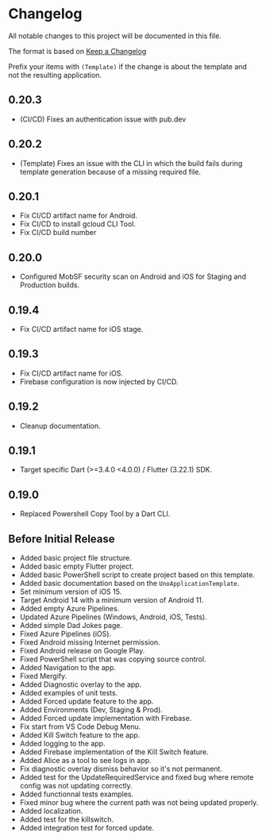 # Changelog
All notable changes to this project will be documented in this file.

The format is based on [Keep a Changelog](http://keepachangelog.com/en/1.0.0/)

Prefix your items with `(Template)` if the change is about the template and not the resulting application.

## 0.20.3
- (CI/CD) Fixes an authentication issue with pub.dev

## 0.20.2
- (Template) Fixes an issue with the CLI in which the build fails during template generation because of a missing required file.

## 0.20.1
- Fix CI/CD artifact name for Android.
- Fix CI/CD to install gcloud CLI Tool.
- Fix CI/CD build number

## 0.20.0
- Configured MobSF security scan on Android and iOS for Staging and Production builds. 

## 0.19.4
- Fix CI/CD artifact name for iOS stage.

## 0.19.3
- Fix CI/CD artifact name for iOS.
- Firebase configuration is now injected by CI/CD.

## 0.19.2
- Cleanup documentation.

## 0.19.1
- Target specific Dart (>=3.4.0 <4.0.0) / Flutter (3.22.1) SDK.

## 0.19.0
- Replaced Powershell Copy Tool by a Dart CLI.

## Before Initial Release
- Added basic project file structure.
- Added basic empty Flutter project.
- Added basic PowerShell script to create project based on this template.
- Added basic documentation based on the `UnoApplicationTemplate`.
- Set minimum version of iOS 15.
- Target Android 14 with a minimum version of Android 11.
- Added empty Azure Pipelines.
- Updated Azure Pipelines (Windows, Android, iOS, Tests).
- Added simple Dad Jokes page.
- Fixed Azure Pipelines (iOS).
- Fixed Android missing Internet permission.
- Fixed Android release on Google Play.
- Fixed PowerShell script that was copying source control.
- Added Navigation to the app.
- Fixed Mergify.
- Added Diagnostic overlay to the app.
- Added examples of unit tests.
- Added Forced update feature to the app.
- Added Environments (Dev, Staging & Prod).
- Added Forced update implementation with Firebase.
- Fix start from VS Code Debug Menu.
- Added Kill Switch feature to the app.
- Added logging to the app.
- Added Firebase implementation of the Kill Switch feature.
- Added Alice as a tool to see logs in app.
- Fix diagnostic overlay dismiss behavior so it's not permanent.
- Added test for the UpdateRequiredService and fixed bug where remote config was not updating correctly.
- Added functionnal tests examples.
- Fixed minor bug where the current path was not being updated properly.
- Added localization.
- Added test for the killswitch.
- Added integration test for forced update.

